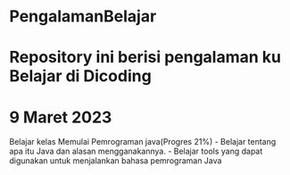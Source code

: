 # PengalamanBelajar
Repository ini berisi pengalaman ku Belajar di Dicoding
==
9 Maret 2023
==
Belajar kelas Memulai Pemrograman java(Progres 21%)
    - Belajar tentang apa itu Java dan alasan mengganakannya.
    - Belajar tools yang dapat digunakan untuk menjalankan bahasa pemrograman Java
